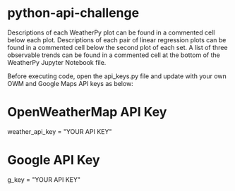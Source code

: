 # python-api-challenge

Descriptions of each WeatherPy plot can be found in a commented cell below each plot. Descriptions of each pair of linear regression plots can be found in a commented cell below the second plot of each set. A list of three observable trends can be found in a commented cell at the bottom of the WeatherPy Jupyter Notebook file. 

Before executing code, open the api_keys.py file and update with your own OWM and Google Maps API keys as below:

# OpenWeatherMap API Key
weather_api_key = "YOUR API KEY"

# Google API Key
g_key = "YOUR API KEY"